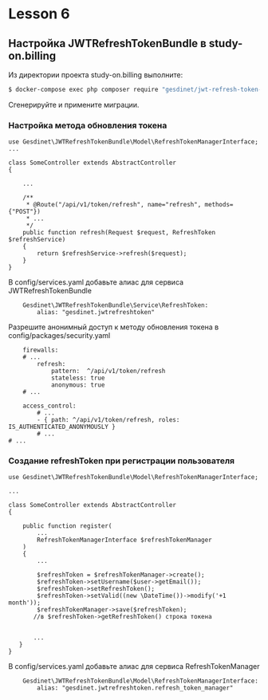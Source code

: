 # Lesson 6

## Настройка JWTRefreshTokenBundle в study-on.billing

Из директории проекта study-on.billing выполните:
```bash
$ docker-compose exec php composer require "gesdinet/jwt-refresh-token-bundle"
```

Сгенерируйте и примените миграции.

### Настройка метода обновления токена
```
use Gesdinet\JWTRefreshTokenBundle\Model\RefreshTokenManagerInterface;
...
       
class SomeController extends AbstractController
{
    
    ...
    
    /**
     * @Route("/api/v1/token/refresh", name="refresh", methods={"POST"})
     * ...
     */
    public function refresh(Request $request, RefreshToken $refreshService)
    {
        return $refreshService->refresh($request);
    }
}    
```

В config/services.yaml добавьте алиас для сервиса JWTRefreshTokenBundle
```
    Gesdinet\JWTRefreshTokenBundle\Service\RefreshToken:
        alias: "gesdinet.jwtrefreshtoken"
```

Разрешите анонимный доступ к методу обновления токена в config/packages/security.yaml

```
    firewalls:
    # ...
        refresh:
            pattern:  ^/api/v1/token/refresh
            stateless: true
            anonymous: true
    # ...

    access_control:
        # ...
        - { path: ^/api/v1/token/refresh, roles: IS_AUTHENTICATED_ANONYMOUSLY }
        # ...
# ... 
```


### Создание refreshToken при регистрации пользователя 

```
use Gesdinet\JWTRefreshTokenBundle\Model\RefreshTokenManagerInterface;

...

class SomeController extends AbstractController
{

    public function register(
        ...
        RefreshTokenManagerInterface $refreshTokenManager
    )
    {
        ...
        
        $refreshToken = $refreshTokenManager->create();
        $refreshToken->setUsername($user->getEmail());
        $refreshToken->setRefreshToken();
        $refreshToken->setValid((new \DateTime())->modify('+1 month'));
        $refreshTokenManager->save($refreshToken);
       //в $refreshToken->getRefreshToken() строка токена
       
       
       ...
   }
}
```
В config/services.yaml добавьте алиас для сервиса RefreshTokenManager
    
```
    Gesdinet\JWTRefreshTokenBundle\Model\RefreshTokenManagerInterface:
        alias: "gesdinet.jwtrefreshtoken.refresh_token_manager"
```